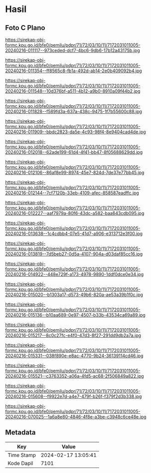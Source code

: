 # Hasil

## Foto C Plano

https://sirekap-obj-formc.kpu.go.id/bfe0/pemilu/pdpr/71/72/03/10/11/7172031011005-20240216-011117--973ceded-dcf7-4bc6-9db6-17b12a43175b.jpg

https://sirekap-obj-formc.kpu.go.id/bfe0/pemilu/pdpr/71/72/03/10/11/7172031011005-20240216-011354--ff8565c8-fb1a-492d-ab14-2e0b409092b4.jpg

https://sirekap-obj-formc.kpu.go.id/bfe0/pemilu/pdpr/71/72/03/10/11/7172031011005-20240216-011548--10d376bf-a511-4b12-a9b0-8910a09f44b2.jpg

https://sirekap-obj-formc.kpu.go.id/bfe0/pemilu/pdpr/71/72/03/10/11/7172031011005-20240216-011828--f589fd3a-637a-438c-9475-1f7b55600c88.jpg

https://sirekap-obj-formc.kpu.go.id/bfe0/pemilu/pdpr/71/72/03/10/11/7172031011005-20240216-011909--bbdc2823-da5e-4c93-98f4-8e9404cad4de.jpg

https://sirekap-obj-formc.kpu.go.id/bfe0/pemilu/pdpr/71/72/03/10/11/7172031011005-20240216-012018--62ade199-61d4-4f41-bb47-8f05688629dd.jpg

https://sirekap-obj-formc.kpu.go.id/bfe0/pemilu/pdpr/71/72/03/10/11/7172031011005-20240216-012106--86af8e99-8974-45e7-824d-7de37e77bb45.jpg

https://sirekap-obj-formc.kpu.go.id/bfe0/pemilu/pdpr/71/72/03/10/11/7172031011005-20240216-012144--7cf7120b-33eb-4109-afec-858587eadffc.jpg

https://sirekap-obj-formc.kpu.go.id/bfe0/pemilu/pdpr/71/72/03/10/11/7172031011005-20240216-012227--aaf7979a-80f6-43dc-a582-baa643cdb095.jpg

https://sirekap-obj-formc.kpu.go.id/bfe0/pemilu/pdpr/71/72/03/10/11/7172031011005-20240216-013638--1c4cdbb4-07e5-41d7-a906-e313712e3f00.jpg

https://sirekap-obj-formc.kpu.go.id/bfe0/pemilu/pdpr/71/72/03/10/11/7172031011005-20240216-013819--7d5beb27-0d5a-4107-904a-d03daf85cc16.jpg

https://sirekap-obj-formc.kpu.go.id/bfe0/pemilu/pdpr/71/72/03/10/11/7172031011005-20240216-014922--448e729f-a173-4978-9890-1ddf0dce0e34.jpg

https://sirekap-obj-formc.kpu.go.id/bfe0/pemilu/pdpr/71/72/03/10/11/7172031011005-20240216-015020--b1303a17-d573-49b6-820a-ae53a39b1f0c.jpg

https://sirekap-obj-formc.kpu.go.id/bfe0/pemilu/pdpr/71/72/03/10/11/7172031011005-20240216-015136--b10aa689-0e97-4507-b33b-43534ca69a89.jpg

https://sirekap-obj-formc.kpu.go.id/bfe0/pemilu/pdpr/71/72/03/10/11/7172031011005-20240216-015217--8c0c27fc-e4f0-47d3-8f27-291dd9db2a7a.jpg

https://sirekap-obj-formc.kpu.go.id/bfe0/pemilu/pdpr/71/72/03/10/11/7172031011005-20240216-015331--038f890e-e8ac-4770-9b24-36139114cd46.jpg

https://sirekap-obj-formc.kpu.go.id/bfe0/pemilu/pdpr/71/72/03/10/11/7172031011005-20240216-015521--c3763352-a06a-4fd5-ac68-2f506849a822.jpg

https://sirekap-obj-formc.kpu.go.id/bfe0/pemilu/pdpr/71/72/03/10/11/7172031011005-20240216-015608--f9922e7d-a4e7-479f-b26f-f379f2d3b338.jpg

https://sirekap-obj-formc.kpu.go.id/bfe0/pemilu/pdpr/71/72/03/10/11/7172031011005-20240216-070025--1a6a8e80-4846-4f8e-a3be-c3948c6ce48e.jpg


## Metadata

| Key        | Value               |
| ---------- | ------------------- |
| Time Stamp | 2024-02-17 13:05:41 |
| Kode Dapil | 7101                |



